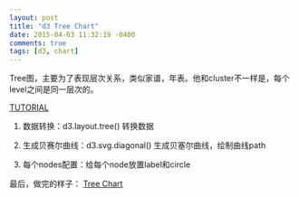 ```yaml
---
layout: post
title: "d3 Tree Chart"
date: 2015-04-03 11:32:19 -0400
comments: true
tags: [d3, chart]
---
```


Tree图，主要为了表现层次关系，类似家谱，年表。他和cluster不一样是，每个level之间是同一层次的。  


<!--more-->
[TUTORIAL](http://www.ourd3js.com/wordpress/?p=254)

1.  数据转换：d3.layout.tree() 转换数据  

2.  生成贝赛尔曲线：d3.svg.diagonal() 生成贝塞尔曲线，绘制曲线path  

3.  每个nodes配置：给每个node放置label和circle


最后，做完的样子：
[Tree Chart](http://jsfiddle.net/windse7en/1db9npha/)
